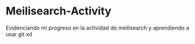 # Meilisearch-Activity
Evidenciando mi progreso en la actividad de meilisearch y aprendiendo a usar git xd
